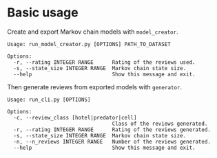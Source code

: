 # Basic usage
Create and export Markov chain models with ```model_creator```.
```
Usage: run_model_creator.py [OPTIONS] PATH_TO_DATASET

Options:
  -r, --rating INTEGER RANGE      Rating of the reviews used.
  -s, --state_size INTEGER RANGE  Markov chain state size.
  --help                          Show this message and exit.
```
Then generate reviews from exported models with ```generator```.
```
Usage: run_cli.py [OPTIONS]

Options:
  -c, --review_class [hotel|predator|cell]
                                  Class of the reviews generated.
  -r, --rating INTEGER RANGE      Rating of the reviews generated.
  -s, --state_size INTEGER RANGE  Markov chain state size.
  -n, --n_reviews INTEGER RANGE   Number of the reviews generated.
  --help                          Show this message and exit.
```